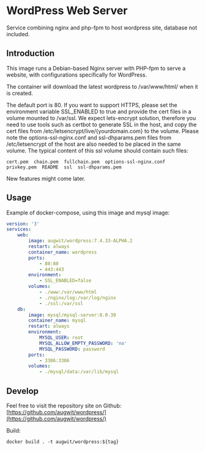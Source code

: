 # WordPress Web Server
Service combining nginx and php-fpm to host wordpress site, database not included.

## Introduction
This image runs a Debian-based Nginx server with PHP-fpm to serve a website, with configurations specifically for WordPress.

The container will download the latest wordpress to /var/www/html/ when it is created.

The default port is 80. If you want to support HTTPS, please set the environment variable SSL_ENABLED to true and provide the cert files in a volume mounted to /var/ssl. We expect lets-encrypt solution, therefore you need to use tools such as certbot to generate SSL in the host, and copy the cert files from /etc/letsencrypt/live/{yourdomain.com} to the volume. Please note the options-ssl-nginx.conf and ssl-dhparams.pem files from /etc/letsencrypt of the host are also needed to be placed in the same volume. The typical content of this ssl volume should contain such files:
```shell
cert.pem  chain.pem  fullchain.pem  options-ssl-nginx.conf  privkey.pem  README  ssl  ssl-dhparams.pem
```

New features might come later. 

## Usage
Example of docker-compose, using this image and mysql image:
```yml
version: '3'
services:
    web:
        image: augwit/wordpress:7.4.33-ALPHA.2
        restart: always
        container_name: wordpress
        ports:
            - 80:80
            - 443:443
        environment:
            - SSL_ENABLED=false
        volumes:
            - ./www:/var/www/html
            - ./nginx/log:/var/log/nginx
            - ./ssl:/var/ssl
    db:
        image: mysql/mysql-server:8.0.30
        container_name: mysql
        restart: always
        environment:
            MYSQL_USER: root
            MYSQL_ALLOW_EMPTY_PASSWORD: 'no'
            MYSQL_PASSWORD: password
        ports:
            - 3306:3306
        volumes:
            - ./mysql/data:/var/lib/mysql
```

## Develop
Feel free to visit the repository site on Github: [https://github.com/augwit/wordpress/](https://github.com/augwit/wordpress/)

Build:
```
docker build . -t augwit/wordpress:${tag}
```

